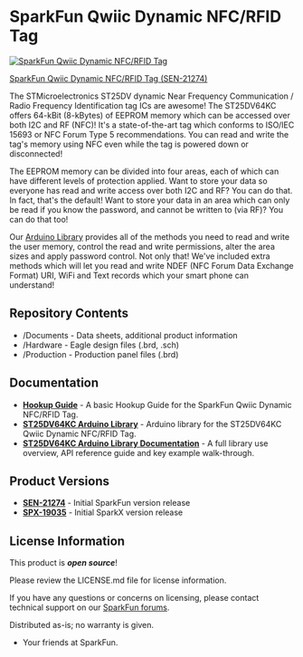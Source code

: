 SparkFun Qwiic Dynamic NFC/RFID Tag
===================================

[![SparkFun Qwiic Dynamic NFC/RFID Tag](https://cdn.sparkfun.com/assets/parts/2/1/0/5/3/SparkFun_Dynamic_RFID_Tag-_01.jpg)](https://www.sparkfun.com/products/21274)

[SparkFun Qwiic Dynamic NFC/RFID Tag (SEN-21274)](https://www.sparkfun.com/products/21274)

The STMicroelectronics ST25DV dynamic Near Frequency Communication / Radio Frequency Identification tag ICs are awesome! The ST25DV64KC offers 64-kBit (8-kBytes) of EEPROM memory which can be accessed over both I2C and RF (NFC)! It's a state-of-the-art tag which conforms to ISO/IEC 15693 or NFC Forum Type 5 recommendations. You can read and write the tag's memory using NFC even while the tag is powered down or disconnected!

The EEPROM memory can be divided into four areas, each of which can have different levels of protection applied. Want to store your data so everyone has read and write access over both I2C and RF? You can do that. In fact, that's the default! Want to store your data in an area which can only be read if you know the password, and cannot be written to (via RF)? You can do that too!

Our [Arduino Library](https://github.com/sparkfun/SparkFun_ST25DV64KC_Arduino_Library) provides all of the methods you need to read and write the user memory, control the read and write permissions, alter the area sizes and apply password control. Not only that! We've included extra methods which will let you read and write NDEF (NFC Forum Data Exchange Format) URI, WiFi and Text records which your smart phone can understand!

Repository Contents
-------------------

* /Documents - Data sheets, additional product information
* /Hardware - Eagle design files (.brd, .sch)
* /Production - Production panel files (.brd)

Documentation
-------------

* **[Hookup Guide](https://learn.sparkfun.com/tutorials/qwiic-dynamic-nfcrfid-tag-hookup-guide)** - A basic Hookup Guide for the SparkFun Qwiic Dynamic NFC/RFID Tag.
* **[ST25DV64KC Arduino Library](https://github.com/sparkfun/SparkFun_ST25DV64KC_Arduino_Library)** - Arduino library for the ST25DV64KC Qwiic Dynamic NFC/RFID Tag.
* **[ST25DV64KC Arduino Library Documentation](https://docs.sparkfun.com/SparkFun_ST25DV64KC_Arduino_Library/)** - A full library use overview, API reference guide and key example walk-through.

Product Versions
----------------

* **[SEN-21274](https://www.sparkfun.com/products/21274)** - Initial SparkFun version release
* **[SPX-19035](https://www.sparkfun.com/products/19035)** - Initial SparkX version release

License Information
-------------------

This product is _**open source**_! 

Please review the LICENSE.md file for license information. 

If you have any questions or concerns on licensing, please contact technical support on our [SparkFun forums](https://forum.sparkfun.com/viewforum.php?f=152).

Distributed as-is; no warranty is given.

- Your friends at SparkFun.
